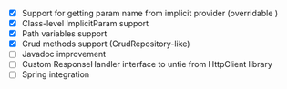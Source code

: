 - [x] Support for getting param name from implicit provider (overridable )
- [x] Class-level ImplicitParam support
- [x] Path variables support
- [x] Crud methods support (CrudRepository-like)
- [ ] Javadoc improvement
- [ ] Custom ResponseHandler interface to untie from HttpClient library
- [ ] Spring integration
